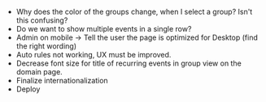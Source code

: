 - Why does the color of the groups change, when I select a group? Isn't this confusing?
- Do we want to show multiple events in a single row?
- Admin on mobile -> Tell the user the page is optimized for Desktop (find the right wording)
- Auto rules not working, UX must be improved.
- Decrease font size for title of recurring events in group view on the domain page.
- Finalize internationalization
- Deploy